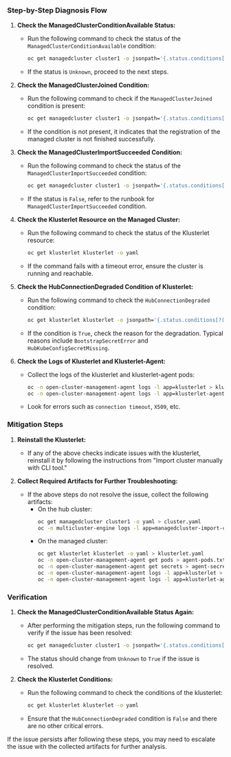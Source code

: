 ### Step-by-Step Diagnosis Flow

1. **Check the ManagedClusterConditionAvailable Status:**
   - Run the following command to check the status of the `ManagedClusterConditionAvailable` condition:
     ```sh
     oc get managedcluster cluster1 -o jsonpath='{.status.conditions[?(@.type=="ManagedClusterConditionAvailable")].status}'
     ```
   - If the status is `Unknown`, proceed to the next steps.

2. **Check the ManagedClusterJoined Condition:**
   - Run the following command to check if the `ManagedClusterJoined` condition is present:
     ```sh
     oc get managedcluster cluster1 -o jsonpath='{.status.conditions[?(@.type=="ManagedClusterJoined")]}'
     ```
   - If the condition is not present, it indicates that the registration of the managed cluster is not finished successfully.

3. **Check the ManagedClusterImportSucceeded Condition:**
   - Run the following command to check the status of the `ManagedClusterImportSucceeded` condition:
     ```sh
     oc get managedcluster cluster1 -o jsonpath='{.status.conditions[?(@.type=="ManagedClusterImportSucceeded")].status}'
     ```
   - If the status is `False`, refer to the runbook for `ManagedClusterImportSucceeded` condition.

4. **Check the Klusterlet Resource on the Managed Cluster:**
   - Run the following command to check the status of the Klusterlet resource:
     ```sh
     oc get klusterlet klusterlet -o yaml
     ```
   - If the command fails with a timeout error, ensure the cluster is running and reachable.

5. **Check the HubConnectionDegraded Condition of Klusterlet:**
   - Run the following command to check the `HubConnectionDegraded` condition:
     ```sh
     oc get klusterlet klusterlet -o jsonpath='{.status.conditions[?(@.type=="HubConnectionDegraded")]}'
     ```
   - If the condition is `True`, check the reason for the degradation. Typical reasons include `BootstrapSecretError` and `HubKubeConfigSecretMissing`.

6. **Check the Logs of Klusterlet and Klusterlet-Agent:**
   - Collect the logs of the klusterlet and klusterlet-agent pods:
     ```sh
     oc -n open-cluster-management-agent logs -l app=klusterlet > klusterlet.log
     oc -n open-cluster-management-agent logs -l app=klusterlet-agent > klusterlet-agent.log
     ```
   - Look for errors such as `connection timeout`, `X509`, etc.

### Mitigation Steps

1. **Reinstall the Klusterlet:**
   - If any of the above checks indicate issues with the klusterlet, reinstall it by following the instructions from "Import cluster manually with CLI tool."

2. **Collect Required Artifacts for Further Troubleshooting:**
   - If the above steps do not resolve the issue, collect the following artifacts:
     - On the hub cluster:
       ```sh
       oc get managedcluster cluster1 -o yaml > cluster.yaml
       oc -n multicluster-engine logs -l app=managedcluster-import-controller-v2 > import-controller.log
       ```
     - On the managed cluster:
       ```sh
       oc get klusterlet klusterlet -o yaml > klusterlet.yaml
       oc -n open-cluster-management-agent get pods > agent-pods.txt
       oc -n open-cluster-management-agent get secrets > agent-secrets.txt
       oc -n open-cluster-management-agent logs -l app=klusterlet > klusterlet.log
       oc -n open-cluster-management-agent logs -l app=klusterlet-agent > klusterlet-agent.log
       ```

### Verification

1. **Check the ManagedClusterConditionAvailable Status Again:**
   - After performing the mitigation steps, run the following command to verify if the issue has been resolved:
     ```sh
     oc get managedcluster cluster1 -o jsonpath='{.status.conditions[?(@.type=="ManagedClusterConditionAvailable")].status}'
     ```
   - The status should change from `Unknown` to `True` if the issue is resolved.

2. **Check the Klusterlet Conditions:**
   - Run the following command to check the conditions of the klusterlet:
     ```sh
     oc get klusterlet klusterlet -o yaml
     ```
   - Ensure that the `HubConnectionDegraded` condition is `False` and there are no other critical errors.

If the issue persists after following these steps, you may need to escalate the issue with the collected artifacts for further analysis.
